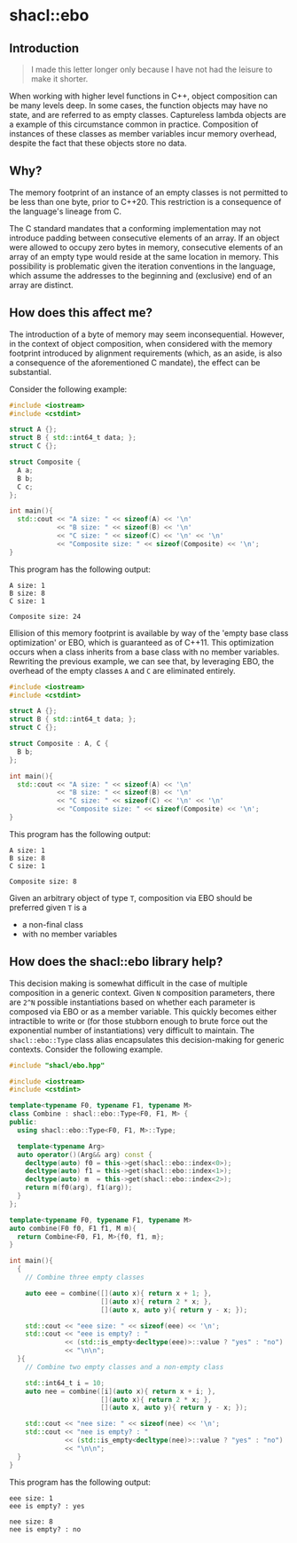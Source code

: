 shacl::ebo
==================

## Introduction ##

> I made this letter longer only because I have not had the leisure to make it shorter.

When working with higher level functions in C++, object composition
can be many levels deep. In some cases, the function objects
may have no state, and are referred to as empty classes. Captureless lambda
objects are a example of this circumstance common in practice. Composition of
instances of these classes as member variables incur memory overhead, despite
the fact that these objects store no data.

## Why? ##

The memory footprint of an instance of an empty classes is not permitted to be
less than one byte, prior to C++20. This restriction is a consequence of the
language's lineage from C.

The C standard mandates that a conforming implementation may not introduce
padding between consecutive elements of an array. If an object were allowed
to occupy zero bytes in memory, consecutive elements of an array of an empty
type would reside at the same location in memory. This possibility is
problematic given the iteration conventions in the language, which assume
the addresses to the beginning and (exclusive) end of an array are distinct.

## How does this affect me? ##

The introduction of a byte of memory may seem inconsequential. However, in the
context of object composition, when considered with the memory footprint
introduced by alignment requirements (which, as an aside, is also a consequence
of the aforementioned C mandate), the effect can be substantial.

Consider the following example:

```c++
#include <iostream>
#include <cstdint>

struct A {};
struct B { std::int64_t data; };
struct C {};

struct Composite {
  A a;
  B b;
  C c;
};

int main(){
  std::cout << "A size: " << sizeof(A) << '\n'
            << "B size: " << sizeof(B) << '\n'
            << "C size: " << sizeof(C) << '\n' << '\n'
            << "Composite size: " << sizeof(Composite) << '\n';
}
```

This program has the following output:

```
A size: 1
B size: 8
C size: 1

Composite size: 24
```

Ellision of this memory footprint is available by way of the
'empty base class optimization' or EBO, which is guaranteed as of
C++11. This optimization occurs when a class inherits from a base
class with no member variables. Rewriting the previous example,
we can see that, by leveraging EBO, the overhead of the empty classes
`A` and `C` are eliminated entirely.

```c++
#include <iostream>
#include <cstdint>

struct A {};
struct B { std::int64_t data; };
struct C {};

struct Composite : A, C {
  B b;
};

int main(){
  std::cout << "A size: " << sizeof(A) << '\n'
            << "B size: " << sizeof(B) << '\n'
            << "C size: " << sizeof(C) << '\n' << '\n'
            << "Composite size: " << sizeof(Composite) << '\n';
}
```

This program has the following output:

```
A size: 1
B size: 8
C size: 1

Composite size: 8
```

Given an arbitrary object of type `T`, composition via EBO should be
preferred given `T` is a

+ a non-final class
+ with no member variables

## How does the shacl::ebo library help?

This decision making is somewhat difficult in the case of multiple
composition in a generic context. Given `N` composition parameters,
there are `2^N` possible instantiations based on whether each parameter
is composed via EBO or as a member variable. This quickly becomes either
intractible to write or (for those stubborn enough to brute force out the
exponential number of instantiations) very difficult to maintain. The
`shacl::ebo::Type` class alias encapsulates this decision-making for
generic contexts. Consider the following example.

```c++
#include "shacl/ebo.hpp"

#include <iostream>
#include <cstdint>

template<typename F0, typename F1, typename M>
class Combine : shacl::ebo::Type<F0, F1, M> {
public:
  using shacl::ebo::Type<F0, F1, M>::Type;

  template<typename Arg>
  auto operator()(Arg&& arg) const {
    decltype(auto) f0 = this->get(shacl::ebo::index<0>);
    decltype(auto) f1 = this->get(shacl::ebo::index<1>);
    decltype(auto) m  = this->get(shacl::ebo::index<2>);
    return m(f0(arg), f1(arg));
  }
};

template<typename F0, typename F1, typename M>
auto combine(F0 f0, F1 f1, M m){
  return Combine<F0, F1, M>{f0, f1, m};
}

int main(){
  {
    // Combine three empty classes

    auto eee = combine([](auto x){ return x + 1; },
                       [](auto x){ return 2 * x; },
                       [](auto x, auto y){ return y - x; });

    std::cout << "eee size: " << sizeof(eee) << '\n';
    std::cout << "eee is empty? : "
              << (std::is_empty<decltype(eee)>::value ? "yes" : "no")
              << "\n\n";
  }{
    // Combine two empty classes and a non-empty class

    std::int64_t i = 10;
    auto nee = combine([i](auto x){ return x + i; },
                       [](auto x){ return 2 * x; },
                       [](auto x, auto y){ return y - x; });

    std::cout << "nee size: " << sizeof(nee) << '\n';
    std::cout << "nee is empty? : "
              << (std::is_empty<decltype(nee)>::value ? "yes" : "no")
              << "\n\n";
  }
}
```

This program has the following output:

```
eee size: 1
eee is empty? : yes

nee size: 8
nee is empty? : no
```
